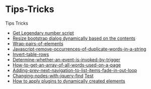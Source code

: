 Tips-Tricks
===========

Tips Tricks


- [Get Legendary number script](./tips/stack_legendary_script.js)  
- [Resize bootstrap dialog dynamically based on the contents](./tips/bootstrap-dialog-resize.js)
- [Wrap-pairs-of-elements](http://stackoverflow.com/questions/17414461/wrap-pairs-of-elements/17414497#17414497)
- [Javascript-remove-occurrences-of-duplicate-words-in-a-string](http://stackoverflow.com/questions/16843991/javascript-remove-occurrences-of-duplicate-words-in-a-string/16844054#16844054)
- [Invert-table-rows](http://stackoverflow.com/questions/16701671/jquery-invert-table-rows/16701747#16701747)
- [Determine-whether-an-event-is-invoked-by-trigger](http://stackoverflow.com/questions/17454554/determine-whether-an-event-is-invoked-by-trigger/17454611#17454611)
- [How-to-get-an-array-of-all-words-used-on-a-page](http://stackoverflow.com/questions/16906440/how-to-get-an-array-of-all-words-used-on-a-page/16906541#16906541)
- [Adding-prev-next-navigation-to-list-items-fade-in-out-loop](http://stackoverflow.com/questions/19187380/adding-prev-next-navigation-to-list-items-fade-in-out-loop/19187760#19187760)
- [Changing-nodes-with-jquery-find](./tips/transform_elements.js) [Test](http://jsfiddle.net/LF6bY/)
- [How to apply plugins to dynamically created elements](http://stackoverflow.com/questions/16990573/how-to-bind-bootstrap-popover-on-dynamic-elements/16991216#16991216)
        
